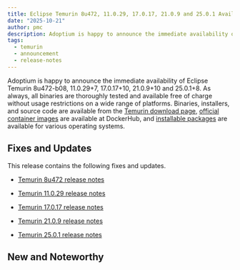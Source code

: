 ```yaml
---
title: Eclipse Temurin 8u472, 11.0.29, 17.0.17, 21.0.9 and 25.0.1 Available
date: "2025-10-21"
author: pmc
description: Adoptium is happy to announce the immediate availability of Eclipse Temurin 8u472, 11.0.29, 17.0.17, 21.0.9 and 25.0.1. As always, all binaries are thoroughly tested and available free of charge without usage restrictions on a wide range of platforms.
tags:
  - temurin
  - announcement
  - release-notes
---
```


Adoptium is happy to announce the immediate availability of Eclipse Temurin 8u472-b08, 11.0.29+7, 17.0.17+10, 21.0.9+10 and 25.0.1+8. As always, all binaries are thoroughly tested and available free of charge without usage restrictions on a wide range of platforms. Binaries, installers, and source code are available from the [Temurin download page](https://adoptium.net/temurin/releases), [official container images](https://hub.docker.com/_/eclipse-temurin) are available at DockerHub, and [installable packages](https://adoptium.net/installation/) are available for various operating systems.

## Fixes and Updates

This release contains the following fixes and updates.

- [Temurin 8u472 release notes](https://adoptium.net/temurin/release-notes/?version=jdk8u472-b08)

- [Temurin 11.0.29 release notes](https://adoptium.net/temurin/release-notes/?version=jdk-11.0.29+7)

- [Temurin 17.0.17 release notes](https://adoptium.net/temurin/release-notes/?version=jdk-17.0.17+10)

- [Temurin 21.0.9 release notes](https://adoptium.net/temurin/release-notes/?version=jdk-21.0.9+10)

- [Temurin 25.0.1 release notes](https://adoptium.net/temurin/release-notes/?version=jdk-25.0.1+8)

## New and Noteworthy

